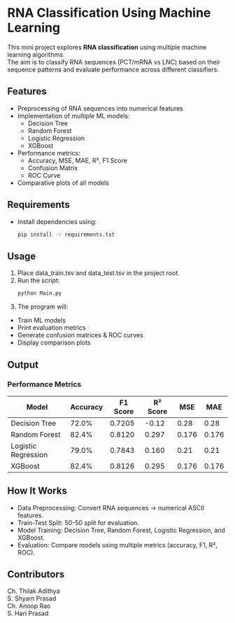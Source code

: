 # RNA Classification Using Machine Learning

This mini project explores **RNA classification** using multiple machine learning algorithms.  
The aim is to classify RNA sequences (PCT/mRNA vs LNC) based on their sequence patterns and evaluate performance across different classifiers.

## Features
- Preprocessing of RNA sequences into numerical features
- Implementation of multiple ML models:
  - Decision Tree
  - Random Forest
  - Logistic Regression
  - XGBoost
- Performance metrics:
  - Accuracy, MSE, MAE, R², F1 Score
  - Confusion Matrix
  - ROC Curve
- Comparative plots of all models

## Requirements
- Install dependencies using:
    ```bash
    pip install -r requirements.txt

## Usage
1. Place data_train.tsv and data_test.tsv in the project root.
2. Run the script:
    ```bash
    python Main.py

3. The program will:
- Train ML models
- Print evaluation metrics
- Generate confusion matrices & ROC curves
- Display comparison plots

## Output
### Performance Metrics
| Model               | Accuracy | F1 Score | R² Score | MSE   | MAE   |
| ------------------- | -------- | -------- | -------- | ----- | ----- |
| Decision Tree       | 72.0%    | 0.7205   | -0.12    | 0.28  | 0.28  |
| Random Forest       | 82.4%    | 0.8120   | 0.297    | 0.176 | 0.176 |
| Logistic Regression | 79.0%    | 0.7843   | 0.160    | 0.21  | 0.21  |
| XGBoost             | 82.4%    | 0.8126   | 0.295    | 0.176 | 0.176 |

## How It Works
- Data Preprocessing: Convert RNA sequences → numerical ASCII features.
- Train-Test Split: 50-50 split for evaluation.
- Model Training: Decision Tree, Random Forest, Logistic Regression, and XGBoost.
- Evaluation: Compare models using multiple metrics (accuracy, F1, R², ROC).

## Contributors
Ch. Thilak Adithya <br>
S. Shyam Prasad <br>
Ch. Anoop Rao <br>
S. Hari Prasad <br>

